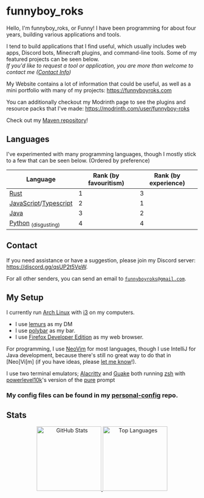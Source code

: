 <!-- Hello There :D -->

# funnyboy_roks

Hello, I'm funnyboy_roks, or Funny! I have been programming for about four years, building various applications and tools.

I tend to build applications that I find useful, which usually includes
web apps, Discord bots, Minecraft plugins, and command-line tools.  Some
of my featured projects can be seen below.  
*If you'd like to request a tool or application, you are more than welcome to contact me ([Contact Info](#contact))*

My Website contains a lot of information that could be useful, as well
as a mini portfolio with many of my projects: <https://funnyboyroks.com>

You can additionally checkout my Modrinth page to see the plugins and
resource packs that I've made: <https://modrinth.com/user/funnyboy-roks>

Check out my [Maven repository](https://maven.funnyboyroks.com)!

## Languages

I've experimented with many programming languages, though I mostly stick
to a few that can be seen below. (Ordered by preference)

| Language                         | Rank (by favouritism) | Rank (by experience) |
| -------------------------------- | --------------------- | -------------------- |
| [Rust]                           | 1                     | 3                    |
| [JavaScript]/[Typescript]        | 2                     | 1                    |
| [Java]                           | 3                     | 2                    |
| [Python] <sub>(disgusting)</sub> | 4                     | 4                    |

[Rust]:       https://github.com/funnyboy-roks?tab=repositories&language=rust
[JavaScript]: https://github.com/funnyboy-roks?tab=repositories&language=javascript
[TypeScript]: https://github.com/funnyboy-roks?tab=repositories&language=typescript
[Java]:       https://github.com/funnyboy-roks?tab=repositories&language=java
[Python]:     https://github.com/funnyboy-roks?tab=repositories&language=python

## Contact

If you need assistance or have a suggestion, please join my Discord server: <https://discord.gg/qsUP2t5VpW>.

For all other senders, you can send an email to [`funnyboyroks@gmail.com`](mailto:funnyboyroks@gmail.com).

## My Setup

I currently run [Arch Linux](https://archlinux.org) with [i3](https://i3wm.org/) on my computers.
- I use [lemurs](https://github.com/coastalwhite/lemurs) as my DM
- I use [polybar](https://github.com/polybar/polybar/wiki/) as my bar.
- I use [Firefox Developer Edition](https://www.mozilla.org/en-US/firefox/developer/) as my web browser.

For programming, I use [NeoVim](https://neovim.io/) for most languages,
though I use IntelliJ for Java development, because there's still no
great way to do that in [Neo]Vi[m] (if you have ideas, please [let me
know](#contact)!).

I use two terminal emulators;
[Alacritty](https://github.com/alacritty/alacritty) and
[Guake](https://github.com/Guake/guake) both running
[zsh](https://www.zsh.org/) with
[powerlevel10k](https://github.com/romkatv/powerlevel10k)'s version of
the [pure](https://github.com/romkatv/powerlevel10k#pure-compatibility) prompt

### My config files can be found in my [personal-config](https://github.com/funnyboy-roks/personal-config/) repo.

## Stats

<div align="center">
<!-- https://github.com/anuraghazra/github-readme-stats -->

<a href="https://github.com/funnyboy-roks?tab=repositories" title="Repositories">
    <img height="170px" width="auto" alt="GitHub Stats" src="https://github-readme-stats.vercel.app/api?username=funnyboy-roks&show_icons=true&theme=dracula">
</a>

<a href="https://github.com/funnyboy-roks?tab=repositories" title="Repositories">
    <img height="170px" width="auto" alt="Top Languages" src="https://github-readme-stats.vercel.app/api/top-langs/?username=funnyboy-roks&exclude_repo=git-commit-spam-ex,js-utils&layout=compact&theme=dracula&hide=vim%20script&langs_count=6">
</a>

</div>
